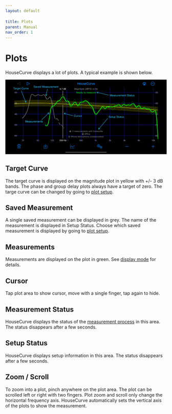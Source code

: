 ```yaml
---
layout: default

title: Plots
parent: Manual
nav_order: 1
---
```


# Plots
HouseCurve displays a lot of plots.  A typical example is shown below.

![housecurve plot](/assets/img/plot_area.png "HouseCurve Measure plot")

## Target Curve
The target curve is displayed on the magnitude plot in yellow with +/- 3 dB bands. The phase and group delay plots always have a target of zero.  The targe curve can be changed by going to [plot setup](plot_setup.md#target-curve).

## Saved Measurement
A single saved measurement can be displayed in grey.  The name of the measurement is displayed in Setup Status.  Choose which saved measurement is displayed by going to [plot setup](plot_setup.md#saved-measurement).

## Measurements
Measurements are displayed on the plot in green.  See [display mode](plot_setup.md#display-mode) for details.

## Cursor
Tap plot area to show cursor, move with a single finger, tap again to hide.

## Measurement Status
HouseCurve displays the status of the [measurement process](../usage/measurement_process.md) in this area.  The status disappears after a few seconds.

## Setup Status
HouseCurve displays setup information in this area.  The status disappears after a few seconds.

## Zoom / Scroll
To zoom into a plot, pinch anywhere on the plot area.  The plot can be scrolled left or right with two fingers.  Plot zoom and scroll only change the horizontal frequency axis.  HouseCurve automatically sets the vertical axis of the plots to show the measurement.


